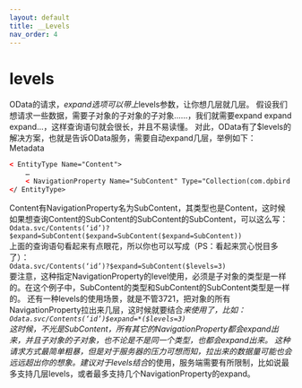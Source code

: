 ```yaml
---
layout: default
title: __Levels
nav_order: 4
---
```


# levels
OData的请求，$expand选项可以带上$levels参数，让你想几层就几层。
假设我们想请求一些数据，需要子对象的子对象的子对象......，我们就需要expand expand expand...，这样查询语句就会很长，并且不易读懂。
对此，OData有了$levels的解决方案，也就是告诉OData服务，需要自动expand几层，举例如下：
Metadata
```xml
< EntityType Name="Content">
    …  
    < NavigationProperty Name="SubContent" Type="Collection(com.dpbird.Content)" />
</ EntityType>
```
Content有NavigationProperty名为SubContent，其类型也是Content，这时候如果想查询Content的SubContent的SubContent的SubContent，可以这么写：  
`Odata.svc/Contents(‘id’)?$expand=SubContent($expand=SubContent($expand=SubContent))`  
上面的查询语句看起来有点眼花，所以你也可以写成（PS：看起来赏心悦目多了）：  
`Odata.svc/Contents(‘id’)?$expand=SubContent($levels=3)`  
要注意，这种指定NavigationProperty的level使用，必须是子对象的类型是一样的。在这个例子中，SubContent的类型和SubContent的SubContent类型是一样的。
还有一种levels的使用场景，就是不管3721，把对象的所有NavigationProperty拉出来几层，这时候就要结合*来使用了，比如：  
`Odata.svc/Contents(‘id’)$expand=*($levels=3)`  
这时候，不光是SubContent，所有其它的NavigationProperty都会expand出来，并且子对象的子对象，也不论是不是同一个类型，也都会expand出来。
这种请求方式最简单粗暴，但是对于服务器的压力可想而知，拉出来的数据量可能也会远远超出你的想象。建议对于levels结合*的使用，服务端需要有所限制，比如说最多支持几层levels，或者最多支持几个NavigationProperty的expand。
